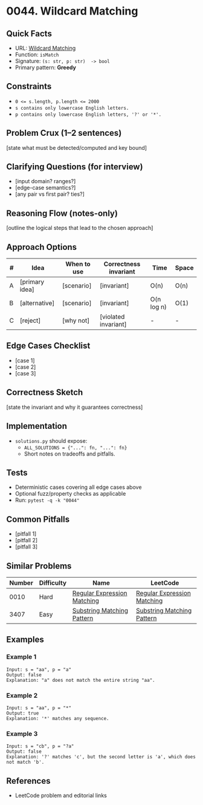 # 0044. Wildcard Matching

## Quick Facts

- URL: [Wildcard Matching](https://leetcode.com/problems/wildcard-matching/)
- Function: `isMatch`
- Signature: `(s: str, p: str)  -> bool`
- Primary pattern: **Greedy**

## Constraints

- `0 <= s.length, p.length <= 2000`
- `s contains only lowercase English letters.`
- `p contains only lowercase English letters, '?' or '*'.`

## Problem Crux (1–2 sentences)

[state what must be detected/computed and key bound]

## Clarifying Questions (for interview)

- [input domain? ranges?]
- [edge-case semantics?]
- [any pair vs first pair? ties?]

## Reasoning Flow (notes-only)

[outline the logical steps that lead to the chosen approach]

## Approach Options

| #   | Idea           | When to use | Correctness invariant | Time       | Space |
| --- | -------------- | ----------- | --------------------- | ---------- | ----- |
| A   | [primary idea] | [scenario]  | [invariant]           | O(n)       | O(n)  |
| B   | [alternative]  | [scenario]  | [invariant]           | O(n log n) | O(1)  |
| C   | [reject]       | [why not]   | [violated invariant]  | -          | -     |

## Edge Cases Checklist

- [case 1]
- [case 2]
- [case 3]

## Correctness Sketch

[state the invariant and why it guarantees correctness]

## Implementation

- `solutions.py` should expose:
    - `ALL_SOLUTIONS = {"...": fn, "...": fn}`
    - Short notes on tradeoffs and pitfalls.

## Tests

- Deterministic cases covering all edge cases above
- Optional fuzz/property checks as applicable
- Run: `pytest -q -k "0044"`

## Common Pitfalls

- [pitfall 1]
- [pitfall 2]
- [pitfall 3]

## Similar Problems

| Number | Difficulty | Name                                                                         | LeetCode                                                                                  |
| ------ | ---------- | ---------------------------------------------------------------------------- | ----------------------------------------------------------------------------------------- |
| 0010   | Hard       | [Regular Expression Matching](../0010-regular-expression-matching/readme.md) | [Regular Expression Matching](https://leetcode.com/problems/regular-expression-matching/) |
| 3407   | Easy       | [Substring Matching Pattern](../3407-substring-matching-pattern/readme.md)   | [Substring Matching Pattern](https://leetcode.com/problems/substring-matching-pattern/)   |

## Examples

### Example 1

```text
Input: s = "aa", p = "a"
Output: false
Explanation: "a" does not match the entire string "aa".
```

### Example 2

```text
Input: s = "aa", p = "*"
Output: true
Explanation: '*' matches any sequence.
```

### Example 3

```text
Input: s = "cb", p = "?a"
Output: false
Explanation: '?' matches 'c', but the second letter is 'a', which does not match 'b'.
```

## References

- LeetCode problem and editorial links
